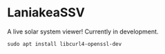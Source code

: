 # LaniakeaSSV

A live solar system viewer! Currently in development.

```
sudo apt install libcurl4-openssl-dev
```